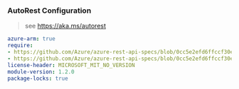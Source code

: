 ### AutoRest Configuration

> see https://aka.ms/autorest

``` yaml
azure-arm: true
require:
- https://github.com/Azure/azure-rest-api-specs/blob/0cc5e2efd6ffccf30e80d1e150b488dd87198b94/specification/resources/resource-manager/readme.md
- https://github.com/Azure/azure-rest-api-specs/blob/0cc5e2efd6ffccf30e80d1e150b488dd87198b94/specification/resources/resource-manager/readme.go.md
license-header: MICROSOFT_MIT_NO_VERSION
module-version: 1.2.0
package-locks: true
```